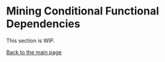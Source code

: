# Mining Conditional Functional Dependencies

This section is WIP.

[Back to the main page](../index.md)
